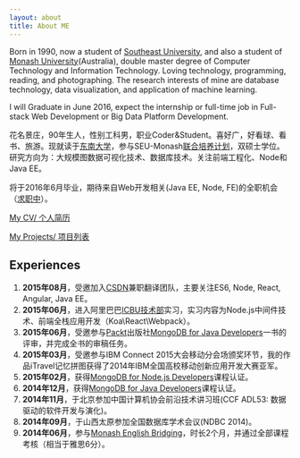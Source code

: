```yaml
---
layout: about
title: About ME
---
```


Born in 1990, now a student of [Southeast University](http://www.seu.edu.cn/), and also a student of [Monash University](http://www.monash.edu/)(Australia), double master degree of Computer Technology and Information Technology. Loving technology, programming, reading, and photographing. The research interests of mine are database technology, data visualization, and application of machine learning. 

I will Graduate in June 2016, expect the internship or full-time job in Full-stack Web Development or Big Data Platform Development.

花名景庄，90年生人，性别工科男，职业Coder&Student。喜好广，好看球、看书、旅游。现就读于[东南大学](http://www.seu.edu.cn/)，参与SEU-Monash[联合培养计划](https://www.monash.edu/about/campuses/china)，双硕士学位。
研究方向为：大规模图数据可视化技术、数据库技术。关注前端工程化、Node和Java EE。

将于2016年6月毕业，期待来自Web开发相关(Java EE, Node, FE)的全职机会（[求职中](/RESUME.html)）。

[My CV/ 个人简历](/RESUME.html)

[My Projects/ 项目列表](http://wwsun.me/project.html)

## Experiences

1. **2015年08月**，受邀加入[CSDN](http://www.csdn.net/)兼职翻译团队，主要关注ES6, Node, React, Angular, Java EE。
2. **2015年06月**，进入阿里巴巴[ICBU技术部](http://www.alibaba.com/)实习，实习内容为Node.js中间件技术、前端全栈应用开发（Koa\React\Webpack）。
1. **2015年06月**，受邀参与[Packt](https://www.packtpub.com/)出版社[MongoDB for Java Developers](https://www.packtpub.com/application-development/mongodb-java-developers)一书的评审，并完成全书的审稿任务。
1. **2015年03月**，受邀参与IBM Connect 2015大会移动分会场颁奖环节，我的作品iTravel记忆拼图获得了2014年IBM全国高校移动创新应用开发大赛亚军。
2. **2015年02月**，获得[MongoDB for Node.js Developers](https://university.mongodb.com/courses/M101JS/about)课程认证。
3. **2014年12月**，获得[MongoDB for Java Developers](https://university.mongodb.com/courses/M101J/about)课程认证。
4. **2014年11月**，于北京参加中国计算机协会前沿技术讲习班(CCF ADL53: 数据驱动的软件开发与演化)。
5. **2014年09月**，于山西太原参加全国数据库学术会议(NDBC 2014)。
6. **2014年06月**，参与[Monash English Bridging](http://www.monash.edu/)，时长2个月，并通过全部课程考核（相当于雅思6分）。